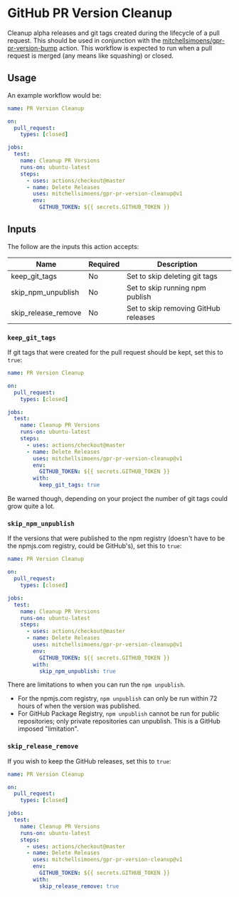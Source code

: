 # GitHub PR Version Cleanup

Cleanup alpha releases and git tags created during the lifecycle of a pull request. This should be used in conjunction
with the [mitchellsimoens/gpr-pr-version-bump](https://github.com/mitchellsimoens/gpr-pr-version-bump) action. This
workflow is expected to run when a pull request is merged (any means like squashing) or closed.

## Usage

An example workflow would be:

```yaml
name: PR Version Cleanup

on:
  pull_request:
    types: [closed]

jobs:
  test:
    name: Cleanup PR Versions
    runs-on: ubuntu-latest
    steps:
      - uses: actions/checkout@master
      - name: Delete Releases
        uses: mitchellsimoens/gpr-pr-version-cleanup@v1
        env:
          GITHUB_TOKEN: ${{ secrets.GITHUB_TOKEN }}
```

## Inputs

The follow are the inputs this action accepts:

| Name                | Required | Description                          |
|---------------------|----------|--------------------------------------|
| keep_git_tags       | No       | Set to skip deleting git tags        |
| skip_npm_unpublish  | No       | Set to skip running npm publish      |
| skip_release_remove | No       | Set to skip removing GitHub releases |

### `keep_git_tags`

If git tags that were created for the pull request should be kept, set this to `true`:

```yaml
name: PR Version Cleanup

on:
  pull_request:
    types: [closed]

jobs:
  test:
    name: Cleanup PR Versions
    runs-on: ubuntu-latest
    steps:
      - uses: actions/checkout@master
      - name: Delete Releases
        uses: mitchellsimoens/gpr-pr-version-cleanup@v1
        env:
          GITHUB_TOKEN: ${{ secrets.GITHUB_TOKEN }}
        with:
          keep_git_tags: true
```

Be warned though, depending on your project the number of git tags could grow quite a lot.

### `skip_npm_unpublish`

If the versions that were published to the npm registry (doesn't have to be the npmjs.com registry, could be GitHub's),
set this to `true`:

```yaml
name: PR Version Cleanup

on:
  pull_request:
    types: [closed]

jobs:
  test:
    name: Cleanup PR Versions
    runs-on: ubuntu-latest
    steps:
      - uses: actions/checkout@master
      - name: Delete Releases
        uses: mitchellsimoens/gpr-pr-version-cleanup@v1
        env:
          GITHUB_TOKEN: ${{ secrets.GITHUB_TOKEN }}
        with:
          skip_npm_unpublish: true
```

There are limitations to when you can run the `npm unpublish`.

- For the npmjs.com registry, `npm unpublish` can only be run within 72 hours of when the version was published.
- For GitHub Package Registry, `npm unpublish` cannot be run for public repositories; only private repositories can
unpublish. This is a GitHub imposed "limitation".

### `skip_release_remove`

If you wish to keep the GitHub releases, set this to `true`:

```yaml
name: PR Version Cleanup

on:
  pull_request:
    types: [closed]

jobs:
  test:
    name: Cleanup PR Versions
    runs-on: ubuntu-latest
    steps:
      - uses: actions/checkout@master
      - name: Delete Releases
        uses: mitchellsimoens/gpr-pr-version-cleanup@v1
        env:
          GITHUB_TOKEN: ${{ secrets.GITHUB_TOKEN }}
        with:
          skip_release_remove: true
```
